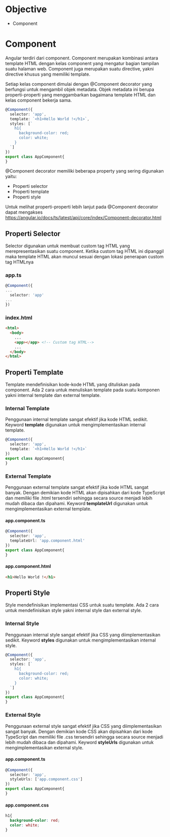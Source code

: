 # Objective
- Component

# Component
Angular terdiri dari component. Component merupakan kombinasi antara template HTML dengan kelas component yang mengatur bagian tampilan suatu halaman web.
Component juga merupakan suatu directive, yakni directive khusus yang memiliki template.

Setiap kelas component dimulai dengan @Component decorator yang berfungsi untuk mengambil objek metadata. 
Objek metadata ini berupa properti-properti yang menggambarkan bagaimana template HTML dan kelas component bekerja sama.

``` typescript
@Component({
  selector: 'app',
  template: `<h1>Hello World !</h1>`,
  styles: [`
    h1{
      background-color: red;
      color: white;
    }
  `]
})
export class AppComponent{
}
```

@Component decorator memiliki beberapa property yang sering digunakan yaitu:
- Properti selector
- Properti template
- Properti style

Untuk melihat properti-properti lebih lanjut pada @Component decorator dapat mengakses https://angular.io/docs/ts/latest/api/core/index/Component-decorator.html


## Properti Selector
Selector digunakan untuk membuat custom tag HTML yang merepresentasikan suatu component. Ketika custom tag HTML ini dipanggil maka template HTML akan muncul sesuai dengan lokasi penerapan custom tag HTMLnya

### app.ts
``` typescript
@Component({
...
  selector: 'app'
...
})
```

### index.html
``` html
<html>
  <body>
    ...
    <app></app> <!-- Custom tag HTML-->
    ...
  </body>
</html>
```

## Properti Template
Template mendefinisikan kode-kode HTML yang dituliskan pada component.
Ada 2 cara untuk menuliskan template pada suatu komponen yakni internal template dan external template.

### Internal Template
Penggunaan internal template sangat efektif jika kode HTML sedikit. Keyword __template__ digunakan untuk mengimplementasikan internal template.

``` typescript
@Component({
  selector: 'app',
  template: `<h1>Hello World !</h1>`
})
export class AppComponent{
}
```

### External Template
Penggunaan external template sangat efektif jika kode HTML sangat banyak. Dengan demikian kode HTML akan dipisahkan dari kode TypeScript dan memiliki file .html tersendiri sehingga secara source menjadi lebih mudah dibaca dan dipahami. Keyword __templateUrl__ digunakan untuk mengimplementasikan external template.

#### app.component.ts
``` typescript
@Component({
  selector: 'app',
  templateUrl: 'app.component.html'
})
export class AppComponent{
}
```

#### app.component.html
``` html
<h1>Hello World !</h1>
```

## Properti Style
Style mendefinisikan implementasi CSS untuk suatu template. Ada 2 cara untuk mendefinisikan style yakni internal style dan external style.

### Internal Style
Penggunaan internal style sangat efektif jika CSS yang diimplementasikan sedikit. Keyword __styles__ digunakan untuk mengimplementasikan internal style.

``` typescript
@Component({
  selector: 'app',
  styles: [`
    h1{
      background-color: red;
      color: white;
    }
  `]
})
export class AppComponent{
}
```

### External Style
Penggunaan external style sangat efektif jika CSS yang diimplementasikan sangat banyak. Dengan demikian kode CSS akan dipisahkan dari kode TypeScript dan memiliki file .css tersendiri sehingga secara source menjadi lebih mudah dibaca dan dipahami. Keyword __styleUrls__ digunakan untuk mengimplementasikan external style.

#### app.component.ts
``` typescript
@Component({
  selector: 'app',
  styleUrls: ['app.component.css']
})
export class AppComponent{
}
```

#### app.component.css
``` css
h1{
  background-color: red;
  color: white;
}
```
